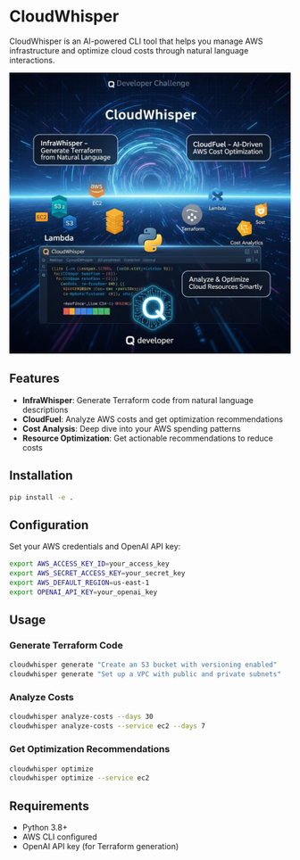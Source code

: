 # CloudWhisper

CloudWhisper is an AI-powered CLI tool that helps you manage AWS infrastructure and optimize cloud costs through natural language interactions.

<p align="center">
  <img src="/cloudwhisper/cloudwhisper.jpg" alt="CloudWhisper" width="600"/>
</p>


## Features

- **InfraWhisper**: Generate Terraform code from natural language descriptions
- **CloudFuel**: Analyze AWS costs and get optimization recommendations
- **Cost Analysis**: Deep dive into your AWS spending patterns
- **Resource Optimization**: Get actionable recommendations to reduce costs

## Installation

```bash
pip install -e .
```
## Configuration

Set your AWS credentials and OpenAI API key:
```bash
export AWS_ACCESS_KEY_ID=your_access_key
export AWS_SECRET_ACCESS_KEY=your_secret_key
export AWS_DEFAULT_REGION=us-east-1
export OPENAI_API_KEY=your_openai_key
```

## Usage

### Generate Terraform Code
```bash
cloudwhisper generate "Create an S3 bucket with versioning enabled"
cloudwhisper generate "Set up a VPC with public and private subnets"
```

### Analyze Costs
```bash
cloudwhisper analyze-costs --days 30
cloudwhisper analyze-costs --service ec2 --days 7
```

### Get Optimization Recommendations
```bash
cloudwhisper optimize
cloudwhisper optimize --service ec2
```


## Requirements

- Python 3.8+
- AWS CLI configured
- OpenAI API key (for Terraform generation)
